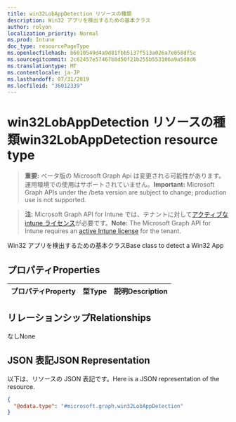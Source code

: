 ```yaml
---
title: win32LobAppDetection リソースの種類
description: Win32 アプリを検出するための基本クラス
author: rolyon
localization_priority: Normal
ms.prod: Intune
doc_type: resourcePageType
ms.openlocfilehash: b6010549d4a9d81fbb5137f513a026a7e058df5c
ms.sourcegitcommit: 2c62457e57467b8d50f21b255b553106a9a5d8d6
ms.translationtype: MT
ms.contentlocale: ja-JP
ms.lasthandoff: 07/31/2019
ms.locfileid: "36012339"
---
```

# <a name="win32lobappdetection-resource-type"></a><span data-ttu-id="11c87-103">win32LobAppDetection リソースの種類</span><span class="sxs-lookup"><span data-stu-id="11c87-103">win32LobAppDetection resource type</span></span>

> <span data-ttu-id="11c87-104">**重要:** ベータ版の Microsoft Graph Api は変更される可能性があります。運用環境での使用はサポートされていません。</span><span class="sxs-lookup"><span data-stu-id="11c87-104">**Important:** Microsoft Graph APIs under the /beta version are subject to change; production use is not supported.</span></span>

> <span data-ttu-id="11c87-105">**注:** Microsoft Graph API for Intune では、テナントに対して[アクティブな intune ライセンス](https://go.microsoft.com/fwlink/?linkid=839381)が必要です。</span><span class="sxs-lookup"><span data-stu-id="11c87-105">**Note:** The Microsoft Graph API for Intune requires an [active Intune license](https://go.microsoft.com/fwlink/?linkid=839381) for the tenant.</span></span>

<span data-ttu-id="11c87-106">Win32 アプリを検出するための基本クラス</span><span class="sxs-lookup"><span data-stu-id="11c87-106">Base class to detect a Win32 App</span></span>

## <a name="properties"></a><span data-ttu-id="11c87-107">プロパティ</span><span class="sxs-lookup"><span data-stu-id="11c87-107">Properties</span></span>
|<span data-ttu-id="11c87-108">プロパティ</span><span class="sxs-lookup"><span data-stu-id="11c87-108">Property</span></span>|<span data-ttu-id="11c87-109">型</span><span class="sxs-lookup"><span data-stu-id="11c87-109">Type</span></span>|<span data-ttu-id="11c87-110">説明</span><span class="sxs-lookup"><span data-stu-id="11c87-110">Description</span></span>|
|:---|:---|:---|

## <a name="relationships"></a><span data-ttu-id="11c87-111">リレーションシップ</span><span class="sxs-lookup"><span data-stu-id="11c87-111">Relationships</span></span>
<span data-ttu-id="11c87-112">なし</span><span class="sxs-lookup"><span data-stu-id="11c87-112">None</span></span>

## <a name="json-representation"></a><span data-ttu-id="11c87-113">JSON 表記</span><span class="sxs-lookup"><span data-stu-id="11c87-113">JSON Representation</span></span>
<span data-ttu-id="11c87-114">以下は、リソースの JSON 表記です。</span><span class="sxs-lookup"><span data-stu-id="11c87-114">Here is a JSON representation of the resource.</span></span>
<!-- {
  "blockType": "resource",
  "@odata.type": "microsoft.graph.win32LobAppDetection"
}
-->
``` json
{
  "@odata.type": "#microsoft.graph.win32LobAppDetection"
}
```





